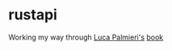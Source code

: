 # rustapi

Working my way through [Luca Palmieri's](https://www.lpalmieri.com/) [book](https://www.zero2prod.com/index.html)
